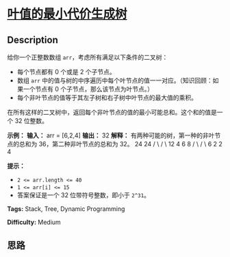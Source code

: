 # [叶值的最小代价生成树][title]

## Description

给你一个正整数数组 `arr`，考虑所有满足以下条件的二叉树：

  * 每个节点都有 0 个或是 2 个子节点。
  * 数组 `arr` 中的值与树的中序遍历中每个叶节点的值一一对应。（知识回顾：如果一个节点有 0 个子节点，那么该节点为叶节点。）
  * 每个非叶节点的值等于其左子树和右子树中叶节点的最大值的乘积。

在所有这样的二叉树中，返回每个非叶节点的值的最小可能总和。这个和的值是一个 32 位整数。



**示例：**
            **输入：** arr = [6,2,4]    **输出：** 32    **解释：**    有两种可能的树，第一种的非叶节点的总和为 36，第二种非叶节点的总和为 32。            24            24       /  \          /  \      12   4        6    8     /  \               / \    6    2             2   4



**提示：**

  * `2 <= arr.length <= 40`
  * `1 <= arr[i] <= 15`
  * 答案保证是一个 32 位带符号整数，即小于 `2^31`。


**Tags:** Stack, Tree, Dynamic Programming

**Difficulty:** Medium

## 思路

[title]: https://leetcode-cn.com/problems/minimum-cost-tree-from-leaf-values
